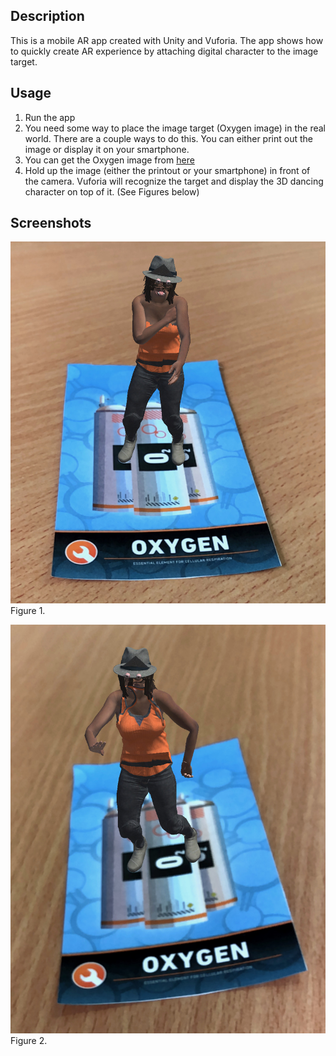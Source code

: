 ## Description
This is a mobile AR app created with Unity and Vuforia. The app shows how to quickly create AR experience by attaching digital character to the image target.

## Usage
1. Run the app
2. You need some way to place the image target (Oxygen image) in the real world. There are a couple
ways to do this. You can either print out the image or display it on your smartphone. 
3. You can get the Oxygen image from [here](https://github.com/dawidborycki/DancingRegina/blob/master/Assets/Editor/Vuforia/ForPrint/ImageTargets/target_images_USLetter.pdf) 
4. Hold up the image (either the printout or your smartphone) in front of the camera. Vuforia will
recognize the target and display the 3D dancing character on top of it. (See Figures below) 

## Screenshots
![Figure](/Images/01.jpeg)
Figure 1.

![Figure](/Images/02.jpeg)
Figure 2.



